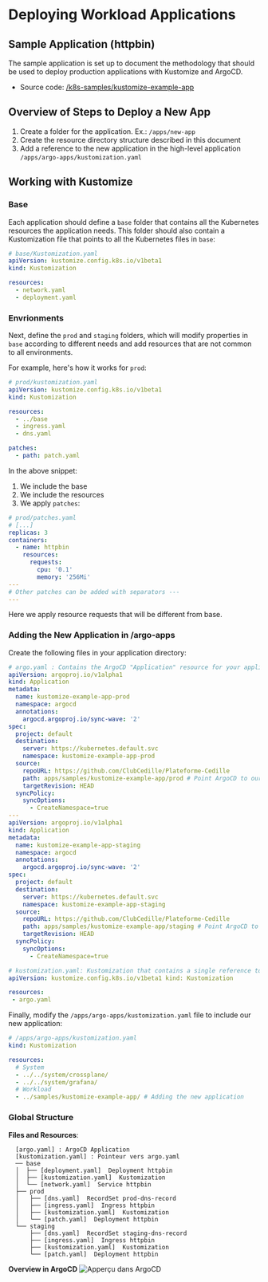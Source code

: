 # Deploying Workload Applications

## Sample Application (httpbin)

The sample application is set up to document the methodology that should be used
to deploy production applications with Kustomize and ArgoCD.

- Source code:
  [/k8s-samples/kustomize-example-app](https://github.com/ClubCedille/Plateforme-Cedille/tree/master/k8s-samples/kustomize-example-app)

## Overview of Steps to Deploy a New App

1. Create a folder for the application. Ex.: `/apps/new-app`
2. Create the resource directory structure described in this document
3. Add a reference to the new application in the high-level application
   `/apps/argo-apps/kustomization.yaml`

## Working with Kustomize

### Base

Each application should define a `base` folder that contains all the Kubernetes
resources the application needs. This folder should also contain a Kustomization
file that points to all the Kubernetes files in `base`:

```yaml
# base/Kustomization.yaml
apiVersion: kustomize.config.k8s.io/v1beta1
kind: Kustomization

resources:
  - network.yaml
  - deployment.yaml
```

### Envrionments

Next, define the `prod` and `staging` folders, which will modify properties in
`base` according to different needs and add resources that are not common to all
environments.

For example, here's how it works for `prod`:

```yaml
# prod/kustomization.yaml
apiVersion: kustomize.config.k8s.io/v1beta1
kind: Kustomization

resources:
  - ../base
  - ingress.yaml
  - dns.yaml

patches:
  - path: patch.yaml
```

In the above snippet:

1. We include the base
2. We include the resources
3. We apply `patches`:

```yaml
# prod/patches.yaml
# [...]
replicas: 3
containers:
  - name: httpbin
    resources:
      requests:
        cpu: '0.1'
        memory: '256Mi'
---
# Other patches can be added with separators ---
---
```

Here we apply resource requests that will be different from base.

### Adding the New Application in /argo-apps

Create the following files in your application directory:

```yaml
# argo.yaml : Contains the ArgoCD "Application" resource for your application
apiVersion: argoproj.io/v1alpha1
kind: Application
metadata:
  name: kustomize-example-app-prod
  namespace: argocd
  annotations:
    argocd.argoproj.io/sync-wave: '2'
spec:
  project: default
  destination:
    server: https://kubernetes.default.svc
    namespace: kustomize-example-app-prod
  source:
    repoURL: https://github.com/ClubCedille/Plateforme-Cedille
    path: apps/samples/kustomize-example-app/prod # Point ArgoCD to our subdirectory for the prod environment
    targetRevision: HEAD
  syncPolicy:
    syncOptions:
      - CreateNamespace=true
---
apiVersion: argoproj.io/v1alpha1
kind: Application
metadata:
  name: kustomize-example-app-staging
  namespace: argocd
  annotations:
    argocd.argoproj.io/sync-wave: '2'
spec:
  project: default
  destination:
    server: https://kubernetes.default.svc
    namespace: kustomize-example-app-staging
  source:
    repoURL: https://github.com/ClubCedille/Plateforme-Cedille
    path: apps/samples/kustomize-example-app/staging # Point ArgoCD to our subdirectory for the staging environment
    targetRevision: HEAD
  syncPolicy:
    syncOptions:
      - CreateNamespace=true
```

```yaml
# kustomization.yaml: Kustomization that contains a single reference to the above argo.yaml
apiVersion: kustomize.config.k8s.io/v1beta1 kind: Kustomization

resources:
 - argo.yaml
```

Finally, modify the `/apps/argo-apps/kustomization.yaml` file to include our new
application:

```yaml
# /apps/argo-apps/kustomization.yaml
kind: Kustomization

resources:
  # System
  - ../../system/crossplane/
  - ../../system/grafana/
  # Workload
  - ../samples/kustomize-example-app/ # Adding the new application
```

### Global Structure

**Files and Resources**:

```less
  [argo.yaml] : ArgoCD Application
  [kustomization.yaml] : Pointeur vers argo.yaml
  ── base
  │  ├── [deployment.yaml]  Deployment httpbin
  │  ├── [kustomization.yaml]  Kustomization
  │  └── [network.yaml]  Service httpbin
  ├── prod
  │   ├── [dns.yaml]  RecordSet prod-dns-record
  │   ├── [ingress.yaml]  Ingress httpbin
  │   ├── [kustomization.yaml]  Kustomization
  │   └── [patch.yaml]  Deployment httpbin
  └── staging
      ├── [dns.yaml]  RecordSet staging-dns-record
      ├── [ingress.yaml]  Ingress httpbin
      ├── [kustomization.yaml]  Kustomization
      └── [patch.yaml]  Deployment httpbin
```

**Overview in ArgoCD**
![Apperçu dans
ArgoCD](img/argocd-kustomize-example-app.png)
